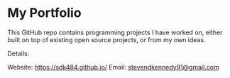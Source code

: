 # My Portfolio
This GitHub repo contains programming projects I have worked on, either built on top of existing open source projects, or from my own ideas.

Details:

Website: https://sdk484.github.io/
Email: stevendkennedy91@gmail.com
